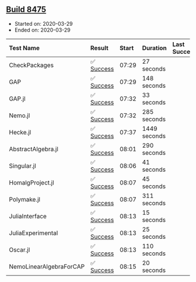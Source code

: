## [Build 8475](https://oscarci.mathematik.uni-kl.de/job/oscar/8475/)

* Started on: 2020-03-29
* Ended on: 2020-03-29

| Test Name    | Result | Start | Duration | Last Success | First Failure |
|:-------------|:-------|:------|:---------|:-------------|:--------------|
| CheckPackages | ✅ [Success](https://oscarci.mathematik.uni-kl.de/job/oscar/8475/artifact/logs/build-8475/CheckPackages.log) | 07:29 | 27 seconds |  |  |
| GAP | ✅ [Success](https://oscarci.mathematik.uni-kl.de/job/oscar/8475/artifact/logs/build-8475/GAP.log) | 07:29 | 148 seconds |  |  |
| GAP.jl | ✅ [Success](https://oscarci.mathematik.uni-kl.de/job/oscar/8475/artifact/logs/build-8475/GAP.jl.log) | 07:32 | 33 seconds |  |  |
| Nemo.jl | ✅ [Success](https://oscarci.mathematik.uni-kl.de/job/oscar/8475/artifact/logs/build-8475/Nemo.jl.log) | 07:32 | 285 seconds |  |  |
| Hecke.jl | ✅ [Success](https://oscarci.mathematik.uni-kl.de/job/oscar/8475/artifact/logs/build-8475/Hecke.jl.log) | 07:37 | 1449 seconds |  |  |
| AbstractAlgebra.jl | ✅ [Success](https://oscarci.mathematik.uni-kl.de/job/oscar/8475/artifact/logs/build-8475/AbstractAlgebra.jl.log) | 08:01 | 290 seconds |  |  |
| Singular.jl | ✅ [Success](https://oscarci.mathematik.uni-kl.de/job/oscar/8475/artifact/logs/build-8475/Singular.jl.log) | 08:06 | 41 seconds |  |  |
| HomalgProject.jl | ✅ [Success](https://oscarci.mathematik.uni-kl.de/job/oscar/8475/artifact/logs/build-8475/HomalgProject.jl.log) | 08:07 | 45 seconds |  |  |
| Polymake.jl | ✅ [Success](https://oscarci.mathematik.uni-kl.de/job/oscar/8475/artifact/logs/build-8475/Polymake.jl.log) | 08:07 | 311 seconds |  |  |
| JuliaInterface | ✅ [Success](https://oscarci.mathematik.uni-kl.de/job/oscar/8475/artifact/logs/build-8475/JuliaInterface.log) | 08:13 | 15 seconds |  |  |
| JuliaExperimental | ✅ [Success](https://oscarci.mathematik.uni-kl.de/job/oscar/8475/artifact/logs/build-8475/JuliaExperimental.log) | 08:13 | 25 seconds |  |  |
| Oscar.jl | ✅ [Success](https://oscarci.mathematik.uni-kl.de/job/oscar/8475/artifact/logs/build-8475/Oscar.jl.log) | 08:13 | 110 seconds |  |  |
| NemoLinearAlgebraForCAP | ✅ [Success](https://oscarci.mathematik.uni-kl.de/job/oscar/8475/artifact/logs/build-8475/NemoLinearAlgebraForCAP.log) | 08:15 | 20 seconds |  |  |
